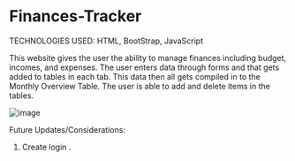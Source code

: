 # Finances-Tracker

TECHNOLOGIES USED: HTML, BootStrap, JavaScript

This website gives the user the ability to manage finances including budget, incomes, and expenses. 
The user enters data through forms and that gets added to tables in each tab. 
This data then all gets compiled in to the Monthly Overview Table. 
The user is able to add and delete items in the tables.  

![image](https://user-images.githubusercontent.com/110023169/203033391-d1f1b717-a679-479c-b956-e4885d1d43a8.png)


Future Updates/Considerations: 
1. Create login .
